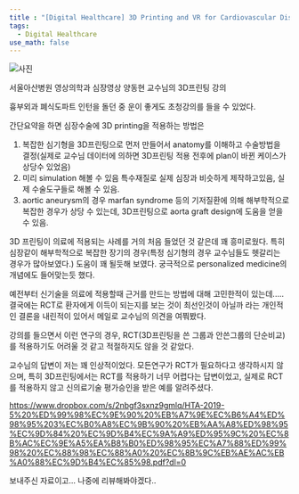 ```yaml
---
title : "[Digital Healthcare] 3D Printing and VR for Cardiovascular Disease"
tags:
  - Digital Healthcare
use_math: false
---
```


![사진](https://imgur.com/zqpqZ84)

서울아산병원 영상의학과 심장영상 양동현 교수님의 3D프린팅 강의 
  
흉부외과 폐식도파트 인턴을 돌던 중 운이 좋게도 초청강의를 들을 수 있었다.  
  
간단요약을 하면 심장수술에 3D printing을 적용하는 방법은  
1) 복잡한 심기형을 3D프린팅으로 먼저 만들어서 anatomy를 이해하고 수술방법을 결정(실제로 교수님 데이터에 의하면 3D프린팅 적용 전후에 plan이 바뀐 케이스가 상당수 있었음)  
2) 미리 simulation 해볼 수 있음 특수재질로 실제 심장과 비슷하게 제작하고있음, 실제 수술도구들로 해볼 수 있음.  
3) aortic aneurysm의 경우 marfan syndrome 등의 기저질환에 의해 해부학적으로 복잡한 경우가 상당 수 있는데, 3D프린팅으로 aorta graft design에 도움을 얻을 수 있음.  
  
3D 프린팅이 의료에 적용되는 사례를 거의 처음 들었던 것 같은데 꽤 흥미로웠다. 특히 심장같이 해부학적으로 복잡한 장기의 경우(특정 심기형의 경우 교수님들도 헷갈리는 경우가 많아보였다.) 도움이 꽤 될듯해 보였다. 궁극적으로 personalized medicine의 개념에도 들어맞는듯 했다.
  
  
  
예전부터 신기술을 의료에 적용할때 근거를 만드는 방법에 대해 고민한적이 있는데..... 결국에는 RCT로 환자에게 이득이 되는지를 보는 것이 최선인것이 아닐까 라는 개인적인 결론을 내린적이 있어서 메일로 교수님의 의견을 여쭤봤다.
  
강의를 들으면서 이런 연구의 경우, RCT(3D프린팅을 쓴 그룹과 안쓴그룹의 단순비교)를 적용하기도 어려울 것 같고 적절하지도 않을 것 같았다.

교수님의 답변이 저는 꽤 인상적이었다. 모든연구가 RCT가 필요하다고 생각하시지 않으며, 특히 3D프린팅에서는 RCT를 적용하기 너무 어렵다는 답변이었고, 실제로 RCT를 적용하지 않고 신의료기술 평가승인을 받은 예를 알려주셨다.

https://www.dropbox.com/s/2nbgf3sxnz9gmlq/HTA-2019-5%20%ED%99%98%EC%9E%90%20%EB%A7%9E%EC%B6%A4%ED%98%95%203%EC%B0%A8%EC%9B%90%20%EB%AA%A8%ED%98%95%EC%9D%84%20%EC%9D%B4%EC%9A%A9%ED%95%9C%20%EC%8B%AC%EC%9E%A5%EA%B8%B0%ED%98%95%EC%A7%88%ED%99%98%20%EC%88%98%EC%88%A0%20%EC%8B%9C%EB%AE%AC%EB%A0%88%EC%9D%B4%EC%85%98.pdf?dl=0

보내주신 자료이고... 나중에 리뷰해봐야겠다..
